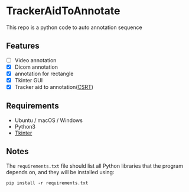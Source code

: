 # TrackerAidToAnnotate
This repo is a python code to auto annotation sequence

## Features
- [ ] Video annotation
- [x] Dicom annotation
- [x] annotation for rectangle
- [x] Tkinter GUI
- [x] Tracker aid to annotation([CSRT](https://arxiv.org/abs/1611.08461))

## Requirements
* Ubuntu / macOS / Windows
* Python3
* [Tkinter](https://docs.python.org/3/library/tkinter.html)

## Notes
The `requirements.txt` file should list all Python libraries that the program
depends on, and they will be installed using:

```
pip install -r requirements.txt
```